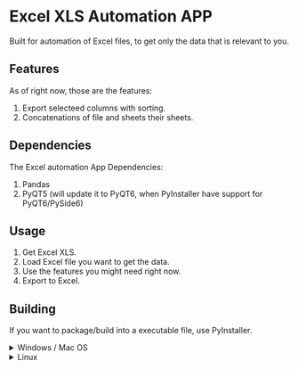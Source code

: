 # Excel XLS Automation APP

Built for automation of Excel files, to get only the data that is relevant to you.

## Features

As of right now, those are the features:

1. Export selecteed columns with sorting.
2. Concatenations of file and sheets their sheets.

## Dependencies

The Excel automation App Dependencies:

1. Pandas
2. PyQT5 (will update it to PyQT6, when PyInstaller have support for PyQT6/PySide6)

## Usage

1. Get Excel XLS.
2. Load Excel file you want to get the data.
3. Use the features you might need right now.
4. Export to Excel.

## Building

If you want to package/build into a executable file, use PyInstaller.

<details>
<summary>Windows / Mac OS</summary>
<br>

> PyInstaller --onefile -w main.py

</details>

<details>
<summary>Linux</summary>
<br>

> PyInstaller --onefile main.py

</details>
